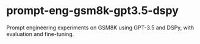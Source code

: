 # prompt-eng-gsm8k-gpt3.5-dspy
Prompt engineering experiments on GSM8K using GPT-3.5 and DSPy, with evaluation and fine-tuning.
